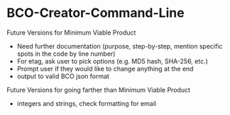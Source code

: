 # BCO-Creator-Command-Line
Future Versions for Minimum Viable Product 
- Need further documentation (purpose, step-by-step, mention specific spots in the code by line number) 
- For etag, ask user to pick options (e.g. MD5 hash, SHA-256, etc.)
- Prompt user if they would like to change anything at the end
- output to valid BCO json format

Future Versions for going farther than Minimum Viable Product
- integers and strings, check formatting for email

